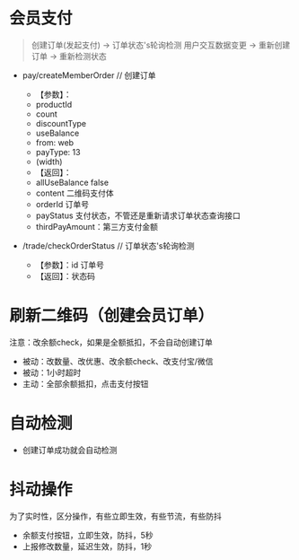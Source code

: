 # 会员支付
> 创建订单(发起支付) -> 订单状态's轮询检测
> 用户交互数据变更 -> 重新创建订单 -> 重新检测状态

- pay/createMemberOrder // 创建订单
    - 【参数】：
    - productId
    - count
    - discountType
    - useBalance
    - from: web
    - payType: 13
    - (width)
    - 【返回】：
    - allUseBalance false
    - content 二维码支付体
    - orderId 订单号
    - payStatus 支付状态，不管还是重新请求订单状态查询接口
    - thirdPayAmount：第三方支付金额

- /trade/checkOrderStatus // 订单状态's轮询检测
    - 【参数】：id 订单号
    - 【返回】：状态码




# 刷新二维码（创建会员订单）
注意：改余额check，如果是全额抵扣，不会自动创建订单
- 被动：改数量、改优惠、改余额check、改支付宝/微信
- 被动：1小时超时
- 主动：全部余额抵扣，点击支付按钮

# 自动检测
- 创建订单成功就会自动检测

# 抖动操作
为了实时性，区分操作，有些立即生效，有些节流，有些防抖
- 余额支付按钮，立即生效，防抖，5秒
- 上报修改数量，延迟生效，防抖，1秒
